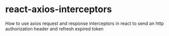# react-axios-interceptors
How to use axios request and response interceptors in react to send an http authorization header and refresh expired token
